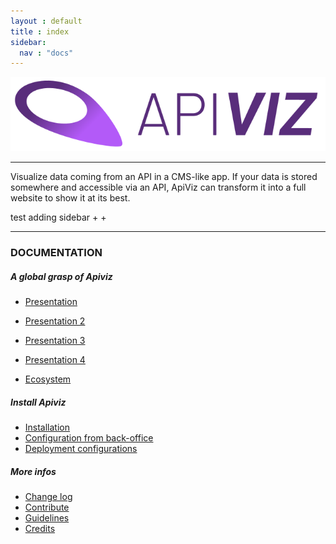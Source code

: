 ```yaml
---
layout : default
title : index
sidebar:
  nav : "docs"
---
```



![APIVIZ-BRAND](./static/logos/logo_apiviz_15.png)

-------

Visualize data coming from an API in a CMS-like app. 
If your data is stored somewhere and accessible via an API, ApiViz can transform it into a full website to show it at its best. 

test adding sidebar + +

--------

### DOCUMENTATION 


##### A global grasp of Apiviz
- [Presentation](/docs/presentation/screenshots)
- [Presentation 2](/presentation/screenshots)
- [Presentation 3](/_docs/PRESENTATION.md)
- [Presentation 4](/apiviz-frontend/presentation/screenshots)

- [Ecosystem](/ECOSYSTEM.md)

##### Install Apiviz
- [Installation](/_docs/INSTALLATION.md)
- [Configuration from back-office](/_docs/BACKOFFICE.md)
- [Deployment configurations](/_docs/DEPLOY_CONFIGS.md)

##### More infos
- [Change log](/_docs/CHANGELOG.md)
- [Contribute](/_docs/CONTRIBUTE.md)
- [Guidelines](/_docs/GUIDELINES.md)
- [Credits](/_docs/CREDITS.md)


